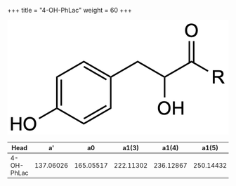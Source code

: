 +++
title = "4-OH-PhLac"
weight = 60
+++

![](/img/4-OH-PhLac.png?classes=border)

| Head           | a'        | a0        | a1(3)     | a1(4)     | a1(5)     | a1(Asn)   |
|----------------|-----------|-----------|-----------|-----------|-----------|-----------|
| 4-OH-PhLac     | 137.06026 | 165.05517 | 222.11302 | 236.12867 | 250.14432 | 279.09810 |